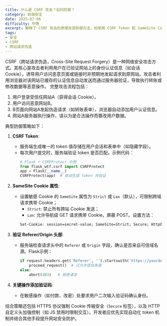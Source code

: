 ```yaml
---
title: 什么是 CSRF 攻击？如何防御？
category: 前端安全
date: 2025-07-06
difficulty: 中等
excerpt: 解释了 CSRF 攻击的原理及其防御方法，如使用 CSRF Token 和 SameSite Cookie 属性。
tags:
- 安全
- CSRF
- 跨站请求伪造
---
```

CSRF（跨站请求伪造，Cross-Site Request Forgery）是一种网络安全攻击方式。其核心是攻击者利用用户在已验证网站上的身份认证信息（如会话 Cookie），诱导用户访问恶意页面或链接时非预期地发起请求到原网站。攻击者利用浏览器对该网站已缓存的认证信息自动发送而通过服务器验证，导致执行转账或修改数据等恶意操作。 完整攻击流程包括：
1. 用户登录受信任网站A（获得会话 Cookie）。  
2. 用户访问恶意网站B。  
3. B页面向网站A发起伪造请求（如转账表单），浏览器自动添加用户认证信息。  
4. 网站A服务器执行操作，误以为是合法操作而篡改用户数据。  

典型防御策略如下：  

1. **CSRF Token**:  
   - 服务端生成唯一的 token 值存储在用户会话和表单中（如隐藏字段）。  
   - 每次用户提交时，服务端验证 token 是否匹配。示例代码：  
     ```python
     # Flask + CSRFProtect 示例
     from flask_wtf.csrf import CSRFProtect
     app = Flask(__name__)
     CSRFProtect(app)  # 自动生成 token 并验证
     ```

2. **SameSite Cookie 属性**:  
   - 设置敏感 Cookie 的 `SameSite` 属性为 `Strict` 或 `Lax`（默认），可限制跨域请求携带 Cookie；  
     - `Strict`: 禁止所有跨站 Cookie 发送；  
     - `Lax`: 允许导航级 GET 请求携带 Cookie，屏蔽 POST。设置方法：  
     ```css
     Set-Cookie: session=secret-value; SameSite=Strict; Secure; HttpOnly
     ```

3. **验证 Referer/Origin 头部**:  
   - 服务端检查请求头中的 `Referer` 或 `Origin` 字段，确认是否来自可信域名源。Flask示例：  
     ```python
     if request.headers.get('Referer', '').startswith('https://yourdomain'):
         proceed_request()  # 只允许信任来源
     else:
         abort(403)   # 拒绝请求
     ```

4. **关键操作添加验证码**:  
   - 在敏感操作（如付款、改密）处要求用户二次输入验证码确认身份。  

综合策略还包括 HTTPS 协议强制 Cookie 传输安全（`Secure` 标签），以及 HTTP 自定义头加强控制（如 JS 禁用时限制交互）。开发者应优先实现自动化 token 机制并结合其他手段提升网站安全防护。  
